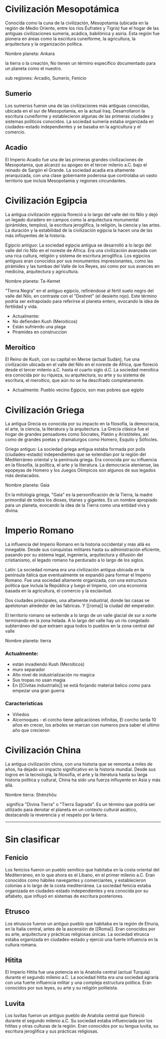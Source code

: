 
# Civilización Mesopotámica

Conocida como la cuna de la civilización, Mesopotamia (ubicada en la región de Medio Oriente, entre los ríos Éufrates y Tigris) fue el hogar de las antiguas civilizaciones sumeria, acádica, babilónica y asiria. Esta región fue pionera en áreas como la escritura cuneiforme, la agricultura, la arquitectura y la organización política.

Nombre planeta: Ankara

la tierra o la creación, No tienen un término específico documentado para un planeta como el nuestro.

sub regiones: Arcadio, Sumerio, Fenicio

## Sumerio
Los sumerios fueron una de las civilizaciones más antiguas conocidas, ubicada en el sur de Mesopotamia, en la actual Iraq. Desarrollaron la escritura cuneiforme y establecieron algunas de las primeras ciudades y sistemas políticos conocidos. La sociedad sumeria estaba organizada en ciudades-estado independientes y se basaba en la agricultura y el comercio.

## Acadio
El Imperio Acadio fue una de las primeras grandes civilizaciones de Mesopotamia, que alcanzó su apogeo en el tercer milenio a.C. bajo el reinado de Sargón el Grande. La sociedad acadia era altamente jerarquizada, con una clase gobernante poderosa que controlaba un vasto territorio que incluía Mesopotamia y regiones circundantes.



# Civilización Egipcia

La antigua civilización egipcia floreció a lo largo del valle del río Nilo y dejó un legado duradero en campos como la arquitectura monumental (pirámides, templos), la escritura jeroglífica, la religión, la ciencia y las artes. La duración y la estabilidad de la civilización egipcia la hacen una de las más influyentes de la historia.

Egipcio antiguo: La sociedad egipcia antigua se desarrolló a lo largo del valle del río Nilo en el noreste de África. Era una civilización avanzada con una rica cultura, religión y sistema de escritura jeroglífica. Los egipcios antiguos eran conocidos por sus monumentos impresionantes, como las pirámides y las tumbas del Valle de los Reyes, así como por sus avances en medicina, arquitectura y agricultura.

Nombre planeta: Ta-Kemet

"Tierra Negra" en el antiguo egipcio, refiriéndose al fértil suelo negro del valle del Nilo, en contraste con el "Deshret" (el desierto rojo). Este término podría ser extrapolado para referirse al planeta entero, evocando la idea de fertilidad y vida.

- Actualmente: 
- No defienden Kush (Meroiticos)
- Están sufriendo una plaga
- Piramides en construccion

## Meroítico

El Reino de Kush, con su capital en Meroe (actual Sudán), fue una civilización ubicada en el valle del Nilo en el noreste de África, que floreció desde el tercer milenio a.C. hasta el cuarto siglo d.C. La sociedad meroítica era conocida por su riqueza, su arquitectura, su arte y su sistema de escritura, el meroítico, que aún no se ha descifrado completamente.

- Actualmente: Pueblo vecino Egipcio, son mas pobres que egipto

# Civilización Griega

La antigua Grecia es conocida por su impacto en la filosofía, la democracia, el arte, la ciencia, la literatura y la arquitectura. La Grecia clásica fue el hogar de grandes pensadores como Sócrates, Platón y Aristóteles, así como de grandes poetas y dramaturgos como Homero, Esquilo y Sófocles.

Griego antiguo: La sociedad griega antigua estaba formada por polis (ciudades-estado) independientes que se extendían por la región del Mediterráneo oriental y la península griega. Era conocida por su influencia en la filosofía, la política, el arte y la literatura. La democracia ateniense, las epopeyas de Homero y los Juegos Olímpicos son algunos de sus legados más destacados.

Nombre planeta: Gaia

En la mitología griega, "Gaia" es la personificación de la Tierra, la madre primordial de todos los dioses, titanes y gigantes. Es un nombre apropiado para un planeta, evocando la idea de la Tierra como una entidad viva y divina.

# Imperio Romano

La influencia del Imperio Romano en la historia occidental y más allá es innegable. Desde sus conquistas militares hasta su administración eficiente, pasando por su sistema legal, ingeniería, arquitectura y difusión del cristianismo, el legado romano ha perdurado a lo largo de los siglos.

Latín: La sociedad romana era una civilización antigua ubicada en la península itálica que eventualmente se expandió para formar el Imperio Romano. Fue una sociedad altamente organizada, con una estructura política que incluía la República y luego el Imperio, con una economía basada en la agricultura, el comercio y la esclavitud.

Dos ciudades principales, una altamente industrial, donde las casas se apelotonan alrededor de las fabricas. Y [[roma]] la ciudad del emperador.

El territorio romano se extiende a lo largo de un valle glacial de sur a norte terminando en la zona helada. A lo largo del valle hay un río congelado subterráneo del que extraen agua todos lo pueblos en la zona central del valle

Nombre planeta: tierra

### Actualmente: 

- están invadiendo Kush (Meroiticos)
- muro separador
- Alto nivel de industrialización no magica
- Sus tropas no usan magia
- En [[Civitas industrialis]] se está forjando material belico como para empezar una gran guerra

### Caracteristicas
- Viñedos
- Alcornoques - el corcho tiene aplicaciónes infinitas, El corcho tarda 10 años en crecer, los arboles se marcan con numeros psra saber el ultimo año que crecieron

# Civilización China

La antigua civilización china, con una historia que se remonta a miles de años, ha dejado un impacto significativo en la historia mundial. Desde sus logros en la tecnología, la filosofía, el arte y la literatura hasta su larga historia política y cultural, China ha sido una fuerza influyente en Asia y más allá.

Nombre tierra: Shénzhōu

 significa "Divina Tierra" o "Tierra Sagrada". Es un término que podría ser utilizado para denotar el planeta en un contexto cultural asiático, destacando la reverencia y el respeto por la tierra.

---

# Sin clasificar

## Fenicio
Los fenicios fueron un pueblo semítico que habitaba en la costa oriental del Mediterráneo, en lo que ahora es el Líbano, en el primer milenio a.C. Eran conocidos como hábiles navegantes y comerciantes, y establecieron colonias a lo largo de la costa mediterránea. La sociedad fenicia estaba organizada en ciudades-estado independientes y era conocida por su alfabeto, que influyó en sistemas de escritura posteriores.

## Etrusco
Los etruscos fueron un antiguo pueblo que habitaba en la región de Etruria, en la Italia central, antes de la ascensión de [[Roma]]. Eran conocidos por su arte, arquitectura y prácticas religiosas únicas. La sociedad etrusca estaba organizada en ciudades-estado y ejerció una fuerte influencia en la cultura romana.

## Hitita
El Imperio Hitita fue una potencia en la Anatolia central (actual Turquía) durante el segundo milenio a.C. La sociedad hitita era una sociedad agraria con una fuerte influencia militar y una compleja estructura política. Eran conocidos por sus leyes, su arte y su religión politeísta.

## Luvita
Los luvitas fueron un antiguo pueblo de Anatolia central que floreció durante el segundo milenio a.C. Su sociedad estaba influenciada por los hititas y otras culturas de la región. Eran conocidos por su lengua luvita, su escritura jeroglífica y sus prácticas religiosas.